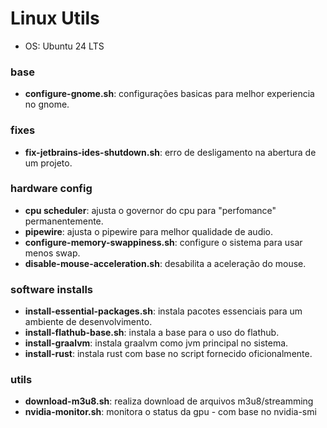 # Linux Utils
- OS: Ubuntu 24 LTS

### base
- **configure-gnome.sh**: configurações basicas para melhor experiencia no gnome.

### fixes
- **fix-jetbrains-ides-shutdown.sh**: erro de desligamento na abertura de um projeto.

### hardware config
- **cpu scheduler**: ajusta o governor do cpu para "perfomance" permanentemente.
- **pipewire**: ajusta o pipewire para melhor qualidade de audio.
- **configure-memory-swappiness.sh**: configure o sistema para usar menos swap.
- **disable-mouse-acceleration.sh**: desabilita a aceleração do mouse.

### software installs
- **install-essential-packages.sh**: instala pacotes essenciais para um ambiente de desenvolvimento.
- **install-flathub-base.sh**: instala a base para o uso do flathub.
- **install-graalvm**: instala graalvm como jvm principal no sistema.
- **install-rust**: instala rust com base no script fornecido oficionalmente.

### utils
- **download-m3u8.sh**: realiza download de arquivos m3u8/streamming
- **nvidia-monitor.sh**: monitora o status da gpu - com base no nvidia-smi